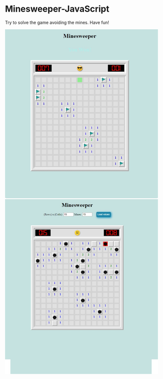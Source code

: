 # Minesweeper-JavaScript

Try to solve the game avoiding the mines.
Have fun!

![](Screenshot/Minesweeper0.jpg)
![](Screenshot/Minesweeper1.jpg)

